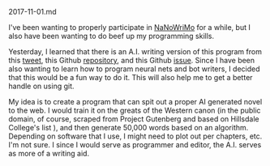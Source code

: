 2017-11-01.md

I've been wanting to properly participate in [NaNoWriMo](https://nanowrimo.org/sign_up) for a while, but I also have been wanting to do beef up my programming skills.

Yesterday, I learned that there is an A.I. writing version of this program from this [tweet](https://twitter.com/molly0x57/status/925497998569885697), this Github [repository](https://github.com/NaNoGenMo/2017), and this Github [issue](https://github.com/NaNoGenMo/2017/issues/44). Since I have been also wanting to learn how to program neural nets and bot writers, I decided that this would be a fun way to do it. This will also help me to get a better handle on using git. 

My idea is to create a program that can spit out a proper AI generated novel to the web. I would train it on the greats of the Western canon (in the public domain, of course, scraped from Project Gutenberg and based on Hillsdale College's list ), and then generate 50,000 words based on an algorithm. Depending on software that I use, I might need to plot out per chapters, etc. I'm not sure. I since I would serve as programmer and editor, the A.I. serves as more of a writing aid.
